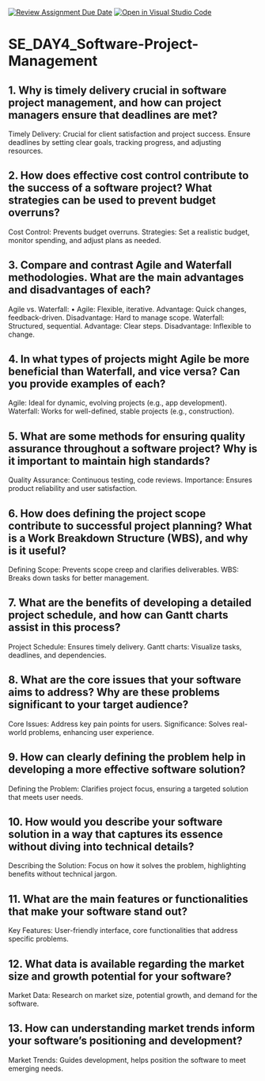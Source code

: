 [![Review Assignment Due Date](https://classroom.github.com/assets/deadline-readme-button-22041afd0340ce965d47ae6ef1cefeee28c7c493a6346c4f15d667ab976d596c.svg)](https://classroom.github.com/a/9pw6JKcu)
[![Open in Visual Studio Code](https://classroom.github.com/assets/open-in-vscode-2e0aaae1b6195c2367325f4f02e2d04e9abb55f0b24a779b69b11b9e10269abc.svg)](https://classroom.github.com/online_ide?assignment_repo_id=18426949&assignment_repo_type=AssignmentRepo)
# SE_DAY4_Software-Project-Management
## 1. Why is timely delivery crucial in software project management, and how can project managers ensure that deadlines are met?
Timely Delivery: Crucial for client satisfaction and project success. Ensure deadlines by setting clear goals, tracking progress, and adjusting resources.
## 2. How does effective cost control contribute to the success of a software project? What strategies can be used to prevent budget overruns?
Cost Control: Prevents budget overruns. Strategies: Set a realistic budget, monitor spending, and adjust plans as needed.
## 3. Compare and contrast Agile and Waterfall methodologies. What are the main advantages and disadvantages of each?
Agile vs. Waterfall:
	•	Agile: Flexible, iterative. Advantage: Quick changes, feedback-driven. Disadvantage: Hard to manage scope. Waterfall: Structured, sequential. Advantage: Clear steps. Disadvantage: Inflexible to change.
## 4. In what types of projects might Agile be more beneficial than Waterfall, and vice versa? Can you provide examples of each?
Agile: Ideal for dynamic, evolving projects (e.g., app development). Waterfall: Works for well-defined, stable projects (e.g., construction).
## 5. What are some methods for ensuring quality assurance throughout a software project? Why is it important to maintain high standards?
Quality Assurance: Continuous testing, code reviews. Importance: Ensures product reliability and user satisfaction.
## 6. How does defining the project scope contribute to successful project planning? What is a Work Breakdown Structure (WBS), and why is it useful?
Defining Scope: Prevents scope creep and clarifies deliverables. WBS: Breaks down tasks for better management.
## 7. What are the benefits of developing a detailed project schedule, and how can Gantt charts assist in this process?
Project Schedule: Ensures timely delivery. Gantt charts: Visualize tasks, deadlines, and dependencies.
## 8. What are the core issues that your software aims to address? Why are these problems significant to your target audience?
Core Issues: Address key pain points for users. Significance: Solves real-world problems, enhancing user experience.
## 9. How can clearly defining the problem help in developing a more effective software solution?
Defining the Problem: Clarifies project focus, ensuring a targeted solution that meets user needs.
## 10. How would you describe your software solution in a way that captures its essence without diving into technical details?
Describing the Solution: Focus on how it solves the problem, highlighting benefits without technical jargon.
## 11. What are the main features or functionalities that make your software stand out?
Key Features: User-friendly interface, core functionalities that address specific problems.
## 12. What data is available regarding the market size and growth potential for your software?
Market Data: Research on market size, potential growth, and demand for the software.
## 13. How can understanding market trends inform your software’s positioning and development?
Market Trends: Guides development, helps position the software to meet emerging needs.
